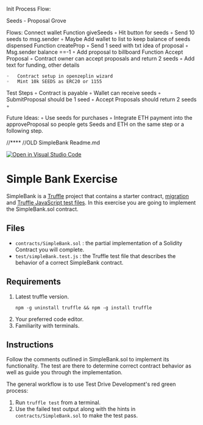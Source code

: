 
Init Process Flow:

Seeds - Proposal Grove 

Flows:
Connect wallet
Function giveSeeds 
	◦	Hit button for seeds
	◦	Send 10 seeds to msg.sender
	◦	Maybe Add wallet to list to keep balance of seeds dispensed
Function createProp
	◦	Send 1 seed with txt idea of proposal
	◦	Msg.sender balance ==-1
	◦	Add proposal to billboard
Function Accept Proposal
	◦	Contract owner can accept proposals and return 2 seeds
	◦	Add text for funding, other details 


	◦	Contract setup in openzeplin wizard
	◦	Mint 10k SEEDS as ERC20 or 1155

Test Steps
	◦	Contract is payable 
	◦	Wallet can receive seeds
	◦	SubmitProposal should be 1 seed
	◦	Accept Proposals should return 2 seeds
	◦	


Future Ideas:
	◦	Use seeds for purchases 
	◦	Integrate ETH payment into the approveProposal so people gets Seeds and ETH on the same step or a following step. 


//****
//OLD SimpleBank Readme.md




[![Open in Visual Studio Code](https://classroom.github.com/assets/open-in-vscode-f059dc9a6f8d3a56e377f745f24479a46679e63a5d9fe6f495e02850cd0d8118.svg)](https://classroom.github.com/online_ide?assignment_repo_id=5784532&assignment_repo_type=AssignmentRepo)
# Simple Bank Exercise

SimpleBank is a [Truffle](https://www.trufflesuite.com/) project that contains
a starter contract,
[migration](https://www.trufflesuite.com/docs/truffle/getting-started/running-migrations#migration-files)
and [Truffle JavaScript test
files](https://www.trufflesuite.com/docs/truffle/testing/writing-tests-in-javascript).
In this exercise you are going to implement the SimpleBank.sol contract.

## Files

  * `contracts/SimpleBank.sol`
    : the partial implementation of a Solidity Contract you will complete. 
  * `test/simpleBank.test.js`
    : the Truffle test file that describes the behavior of a correct SimpleBank
    contract.

## Requirements
  1. Latest truffle version.
     ```console
     npm -g uninstall truffle && npm -g install truffle
     ```
  1. Your preferred code editor.
  1. Familiarity with terminals.

## Instructions

Follow the comments outlined in SimpleBank.sol to implement its
functionality. The test are there to determine correct contract behavior as
well as guide you through the implementation. 

The general workflow is to use Test Drive Development's red green process:
  1. Run `truffle test` from a terminal.
  2. Use the failed test output along with the hints in
     `contracts/SimpleBank.sol` to make the test pass.

<!-- <details><summary>Video: Run a test example</summary>

[![asciicast](https://asciinema.org/a/u3oXwF8qKruSN81sm8MGsmTf0.png)](https://asciinema.org/a/u3oXwF8qKruSN81sm8MGsmTf0)

</details> -->


